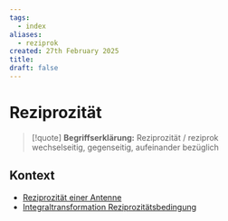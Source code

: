 ```yaml
---
tags:
  - index
aliases:
  - reziprok
created: 27th February 2025
title: 
draft: false
---
```


# Reziprozität

> [!quote] **Begriffserklärung:** Reziprozität / reziprok  
> wechselseitig, gegenseitig, aufeinander bezüglich
> 


## Kontext

- [Reziprozität einer Antenne](Antenne.md)
- [Integraltransformation Reziprozitätsbedingung](../Systemtheorie/Integraltransformation.md#Reziprozitätsbedingung)